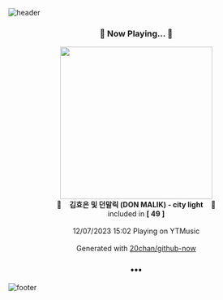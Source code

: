 ![header](https://capsule-render.vercel.app/api?type=wave&height=170&section=header&fontColor=090707&fontAlignX=45&fontAlignY=65&fontSize=100)

<h3 align="center">🎵 Now Playing... 🎵</h3>
<p align="center">
  <a href="https://music.youtube.com/watch?v=YtiHAPaLbaA">
    <img width="300" src="https://lh3.googleusercontent.com/85KAqcNV0aSEvl8p63_WQPzgPsZXRyx0zrBXqlYD81L5rUenVELXfM2shou8SSAChHDTmxoq2apeT51bSw">
  </a>
  <br>
  🎵&nbsp&nbsp&nbsp <b>김효은 및 던말릭 (DON MALIK) - city light</b> &nbsp&nbsp&nbsp🎵
  <br>
  included in <b>[ 49 ]</b>
  
  <br />
  <br />
  12/07/2023 15:02 Playing on YTMusic
  <br />
  <br />
  Generated with <a href="https://github.com/20chan/github-now">20chan/github-now</a>
</p>

<h3 align="center">•••</h3>

![footer](https://capsule-render.vercel.app/api?type=wave&height=150&section=footer)
